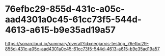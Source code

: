 # 76efbc29-855d-431c-a05c-aad4301a0c45-61cc73f5-544d-4613-a615-b9e35ad19a57
https://sonarcloud.io/summary/overall?id=neojarvis-testing_76efbc29-855d-431c-a05c-aad4301a0c45-61cc73f5-544d-4613-a615-b9e35ad19a57
